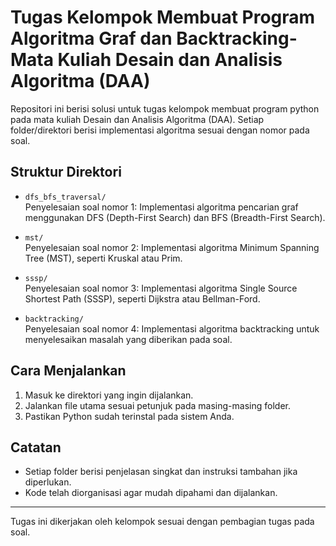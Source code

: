 # Tugas Kelompok Membuat Program Algoritma Graf dan Backtracking- Mata Kuliah Desain dan Analisis Algoritma (DAA)

Repositori ini berisi solusi untuk tugas kelompok membuat program python pada mata kuliah Desain dan Analisis Algoritma (DAA). Setiap folder/direktori berisi implementasi algoritma sesuai dengan nomor pada soal.

## Struktur Direktori

- `dfs_bfs_traversal/`  
  Penyelesaian soal nomor 1: Implementasi algoritma pencarian graf menggunakan DFS (Depth-First Search) dan BFS (Breadth-First Search).

- `mst/`  
  Penyelesaian soal nomor 2: Implementasi algoritma Minimum Spanning Tree (MST), seperti Kruskal atau Prim.

- `sssp/`  
  Penyelesaian soal nomor 3: Implementasi algoritma Single Source Shortest Path (SSSP), seperti Dijkstra atau Bellman-Ford.

- `backtracking/`  
  Penyelesaian soal nomor 4: Implementasi algoritma backtracking untuk menyelesaikan masalah yang diberikan pada soal.

## Cara Menjalankan

1. Masuk ke direktori yang ingin dijalankan.
2. Jalankan file utama sesuai petunjuk pada masing-masing folder.
3. Pastikan Python sudah terinstal pada sistem Anda.

## Catatan

- Setiap folder berisi penjelasan singkat dan instruksi tambahan jika diperlukan.
- Kode telah diorganisasi agar mudah dipahami dan dijalankan.

---

Tugas ini dikerjakan oleh kelompok sesuai dengan pembagian tugas pada soal.
